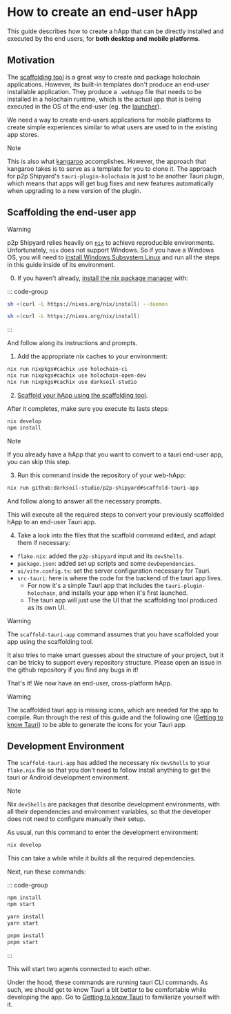 # How to create an end-user hApp

This guide describes how to create a hApp that can be directly installed and executed by the end users, for **both desktop and mobile platforms**.

## Motivation

The [scaffolding tool](https://github.com/holochain/scaffolding) is a great way to create and package holochain applications. However, its built-in templates don't produce an end-user installable application. They produce a `.webhapp` file that needs to be installed in a holochain runtime, which is the actual app that is being executed in the OS of the end-user (eg. the [launcher](https://github.com/holochain/launcher)).

We need a way to create end-users applications for mobile platforms to create simple experiences similar to what users are used to in the existing app stores. 

> [!NOTE]
> This is also what [kangaroo](https://github.com/holochain-apps/holochain-kangaroo) accomplishes. However, the approach that kangaroo takes is to serve as a template for you to clone it. The approach for p2p Shipyard's `tauri-plugin-holochain` is just to be another Tauri plugin, which means that apps will get bug fixes and new features automatically when upgrading to a new version of the plugin.

## Scaffolding the end-user app

> [!WARNING]
> p2p Shipyard relies heavily on [`nix`](https://nixos.org/) to achieve reproducible environments. Unfortunately, `nix` does not support Windows. So if you have a Windows OS, you will need to [install Windows Subsystem Linux](https://learn.microsoft.com/en-us/windows/wsl/install) and run all the steps in this guide inside of its environment.

0. If you haven't already, [install the nix package manager](https://nixos.org/download/#nix-install-linux) with: 

::: code-group
```bash [Linux]
sh <(curl -L https://nixos.org/nix/install) --daemon
```
```bash [MacOs]
sh <(curl -L https://nixos.org/nix/install)
```
:::

And follow along its instructions and prompts.

1. Add the appropriate nix caches to your environment:

```bash
nix run nixpkgs#cachix use holochain-ci
nix run nixpkgs#cachix use holochain-open-dev
nix run nixpkgs#cachix use darksoil-studio
```

2. [Scaffold your hApp using the scaffolding tool](https://developer.holochain.org/get-started/3-forum-app-tutorial/).

After it completes, make sure you execute its lasts steps:

```bash
nix develop
npm install
```

> [!NOTE]
> If you already have a hApp that you want to convert to a tauri end-user app, you can skip this step.

3. Run this command inside the repository of your web-hApp:

```bash
nix run github:darksoil-studio/p2p-shipyard#scaffold-tauri-app
```

And follow along to answer all the necessary prompts.

This will execute all the required steps to convert your previously scaffolded hApp to an end-user Tauri app.

4. Take a look into the files that the scaffold command edited, and adapt them if necessary:

- `flake.nix`: added the `p2p-shipyard` input and its `devShells`.
- `package.json`: added set up scripts and some `devDependencies`.
- `ui/vite.config.ts`: set the server configuration necessary for Tauri.
- `src-tauri`: here is where the code for the backend of the tauri app lives. 
  - For now it's a simple Tauri app that includes the `tauri-plugin-holochain`, and installs your app when it's first launched.
  - The tauri app will just use the UI that the scaffolding tool produced as its own UI.

> [!WARNING]
> The `scaffold-tauri-app` command assumes that you have scaffolded your app using the scaffolding tool.
>
> It also tries to make smart guesses about the structure of your project, but it can be tricky to support every repository structure. Please open an issue in the github repository if you find any bugs in it!

That's it! We now have an end-user, cross-platform hApp. 

> [!WARNING]
> The scaffolded tauri app is missing icons, which are needed for the app to compile. Run through the rest of this guide and the following one ([Getting to know Tauri](./getting-to-know-tauri)) to be able to generate the icons for your Tauri app.

## Development Environment

The `scaffold-tauri-app` has added the necessary nix `devShells` to your `flake.nix` file so that you don't need to follow install anything to get the tauri or Android development environment.

> [!NOTE]
> Nix `devShells` are packages that describe development environments, with all their dependencies and environment variables, so that the developer does not need to configure manually their setup.

As usual, run this command to enter the development environment:

```bash
nix develop
```

This can take a while while it builds all the required dependencies.

Next, run these commands:

::: code-group
```bash [npm]
npm install
npm start
```

```bash [yarn]
yarn install
yarn start
```

```bash [pnpm]
pnpm install
pnpm start
```
:::

This will start two agents connected to each other.

Under the hood, these commands are running tauri CLI commands. As such, we should get to know Tauri a bit better to be comfortable while developing the app. Go to [Getting to know Tauri](./getting-to-know-tauri.md) to familiarize yourself with it.

